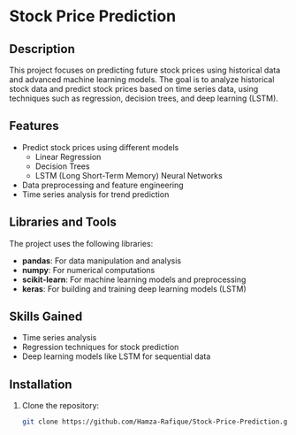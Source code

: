 # Stock Price Prediction

## Description
This project focuses on predicting future stock prices using historical data and advanced machine learning models. The goal is to analyze historical stock data and predict stock prices based on time series data, using techniques such as regression, decision trees, and deep learning (LSTM).

## Features
- Predict stock prices using different models
  - Linear Regression
  - Decision Trees
  - LSTM (Long Short-Term Memory) Neural Networks
- Data preprocessing and feature engineering
- Time series analysis for trend prediction

## Libraries and Tools
The project uses the following libraries:
- **pandas**: For data manipulation and analysis
- **numpy**: For numerical computations
- **scikit-learn**: For machine learning models and preprocessing
- **keras**: For building and training deep learning models (LSTM)

## Skills Gained
- Time series analysis
- Regression techniques for stock prediction
- Deep learning models like LSTM for sequential data

## Installation
1. Clone the repository:
   ```bash
   git clone https://github.com/Hamza-Rafique/Stock-Price-Prediction.git
```
